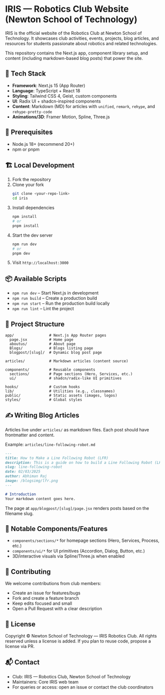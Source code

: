 # IRIS — Robotics Club Website (Newton School of Technology)

IRIS is the official website of the Robotics Club at Newton School of Technology. It showcases club activities, events, projects, blog articles, and resources for students passionate about robotics and related technologies.

This repository contains the Next.js app, component library setup, and content (including markdown-based blog posts) that power the site.

## 🚀 Tech Stack
- **Framework**: Next.js 15 (App Router)
- **Language**: TypeScript + React 18
- **Styling**: Tailwind CSS 4, Geist, custom components
- **UI**: Radix UI + shadcn-inspired components
- **Content**: Markdown (MD) for articles with `unified`, `remark`, `rehype`, and `rehype-pretty-code`
- **Animations/3D**: Framer Motion, Spline, Three.js

## 🧰 Prerequisites
- Node.js 18+ (recommend 20+)
- npm or pnpm

## 🏗️ Local Development
1. Fork the repository
2. Clone your fork
   ```bash
   git clone <your-repo-link>
   cd iris
   ```
3. Install dependencies
   ```bash
   npm install
   # or
   pnpm install
   ```
4. Start the dev server
   ```bash
   npm run dev
   # or
   pnpm dev
   ```
5. Visit `http://localhost:3000`

## 📦 Available Scripts
- `npm run dev` – Start Next.js in development
- `npm run build` – Create a production build
- `npm run start` – Run the production build locally
- `npm run lint` – Lint the project

## 📁 Project Structure
```text
app/                # Next.js App Router pages
  page.jsx          # Home page
  aboutus/          # About page
  Blogs/            # Blogs listing page
  blogpost/[slug]/  # Dynamic blog post page

articles/           # Markdown articles (content source)

components/         # Reusable components
  sections/         # Page sections (Hero, Services, etc.)
  ui/               # shadcn/radix-like UI primitives

hooks/              # Custom hooks
lib/                # Utilities (e.g., classnames)
public/             # Static assets (images, logos)
styles/             # Global styles
```

## ✍️ Writing Blog Articles
Articles live under `articles/` as markdown files. Each post should have frontmatter and content.

Example: `articles/line-following-robot.md`
```md
---
title: How to Make a Line Following Robot (LFR)
description: This is a guide on how to build a Line Following Robot (LFR) using basic components.
slug: line-following-robot
date: 02/03/2025
author: Abhiman Raj
image: /blogsimg/lfr.png
---

# Introduction
Your markdown content goes here.
```

The page at `app/blogpost/[slug]/page.jsx` renders posts based on the filename slug.

## 🧩 Notable Components/Features
- `components/sections/*` for homepage sections (Hero, Services, Process, etc.)
- `components/ui/*` for UI primitives (Accordion, Dialog, Button, etc.)
- 3D/interactive visuals via Spline/Three.js when enabled

## 🤝 Contributing
We welcome contributions from club members:
- Create an issue for features/bugs
- Fork and create a feature branch
- Keep edits focused and small
- Open a Pull Request with a clear description

## 📄 License
Copyright © Newton School of Technology — IRIS Robotics Club.
All rights reserved unless a license is added. If you plan to reuse code, propose a license via PR.

## 📬 Contact
- Club: IRIS — Robotics Club, Newton School of Technology
- Maintainers: Core IRIS web team
- For queries or access: open an issue or contact the club coordinators

